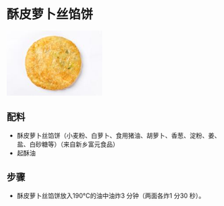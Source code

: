 # 酥皮萝卜丝馅饼

![酥皮萝卜丝馅饼](../images/酥皮萝卜丝馅饼.png)


## 配料

- 酥皮萝卜丝馅饼（小麦粉、白萝卜、食用猪油、胡萝卜、香葱、淀粉、姜、盐、白砂糖等）（来自新乡富元食品）
- 起酥油

## 步骤

- 酥皮萝卜丝馅饼放入190℃的油中油炸3 分钟（两面各炸1 分30 秒）。
